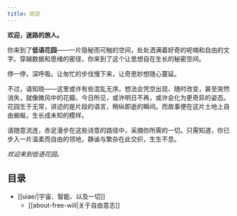 ```yaml
---
title: 欢迎
---
```

**欢迎，迷路的旅人。**

你来到了**低语花园**——一片隐秘而可触的空间，处处洒满着好奇的呢喃和自由的文字。穿越数据和思绪的密径，你来到了这个让思想自在生长的秘密空间。

停一停，深呼吸。让匆忙的步伐慢下来，让奇思妙想随心蔓延。

不过，请知晓——这里或许有些混乱无序。想法会凭空出现、随时改变，甚至突然消失，就像微风中的花瓣。今日所见，或许明日不再，或许会化为更奇异的姿态。花园生于无常，讲述的是片段的语言，稍纵即逝的瞬间。而故事便在这片土地上自由蜿蜒，生长成未知的模样。

请随意流连，赤足漫步在这些诗意的路径中，采摘你所需的一切。只需知道，你已步入一片温柔而自由的领地，静谧与繁杂在此交织，生生不息。

_欢迎来到低语花园。_

## 目录

- [[uiae/|宇宙、智能、以及一切]]
	- [[about-free-will|关于自由意志]]